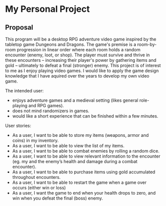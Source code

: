 # My Personal Project

## Proposal

This program will be a desktop RPG adventure video game inspired by the tabletop game Dungeons and Dragons. The game's premise is a room-by-room progression in linear order where each room holds a random encounter (enemy, loot, or shop). The player must survive and thrive in these encounters – increasing their player's power by gathering items and gold – ultimately to defeat a final (stronger) enemy. 
This project is of interest to me as I enjoy playing video games. I would like to apply the game design knowledge that I have aquired over the years to develop my own video game.

The intended user:
- enjoys adventure games and a medieval setting (likes general role-playing and RPG games).
- does not mind randomizers in games.
- would like a short experience that can be finished within a few minutes.

User stories:
- As a user, I want to be able to store my items (weapons, armor and coins) in my inventory.
- As a user, I want to be able to view the list of my items.
- As a user, I want to be able to combat enemies by rolling a random dice.
- As a user, I want to be able to view relevant information to the encounter (eg. my and the enemy’s health and damage during a combat encounter).
- As a user, I want to be able to purchase items using gold accumulated throughout encounters.
- As a user, I want to be able to restart the game when a game over occurs (either win or loss)
- As a user, I want the game to end when your health drops to zero, and win when you defeat the final (boss) enemy.
